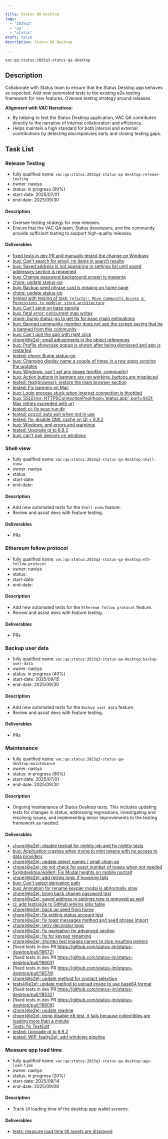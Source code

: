```yaml
---

title: Status QA Desktop
tags:
  - "2025q3"
  - "qa"
  - "status"
draft: false
description: Status QA Desktop

---
```


`vac:qa:status:2025q3-status-qa-desktop`

## Description
Collaborate with Status team to ensure that the Status Desktop app behaves as expected.
Add new automated tests to the existing e2e testing framework for new features.
Oversee testing strategy around releases.


**Alignment with VAC Narratives:**
* By helping to test the Status Desktop application, 
  VAC QA contributes directly to the narrative of internal collaboration and efficiency..
* Helps maintain a high standard for both internal and external contributions 
  by detecting discrepancies early and closing testing gaps.

## Task List

### Release Testing

* fully qualified name: `vac:qa:status:2025q3-status-qa-desktop:release-testing`
* owner: nastya
* status: in progress (90%)
* start-date: 2025/07/01
* end-date: 2025/09/30

#### Description
- Oversee testing strategy for new releases.
- Ensure that the VAC QA team, Status developers, and the community 
  provide sufficient testing to support high-quality releases.

#### Deliverables
- [fixed tests in dev PR and manually tested the change on Windows](https://github.com/status-im/status-desktop/pull/18290)
- [bug: Can't search for emoji, no items in search results](https://github.com/status-im/status-desktop/issues/18362)
- [bug: Saved address is not appearing in settings list until saved addresses section is reopened](https://github.com/status-im/status-desktop/issues/18364)
- [bug: Change password background screen is magenta](https://github.com/status-im/status-desktop/issues/18350)
- [chore: update status-go](https://github.com/status-im/status-desktop/pull/18373)
- [bug: Backup seed phrase card is missing on home page](https://github.com/status-im/status-desktop/issues/18374)
- [chore: update status-go](https://github.com/status-im/status-desktop/pull/18373)
- [helped with testing of task: `refactor: Move Community Access & Permissions to modular store architecture`](https://github.com/status-im/status-desktop/pull/18384)
- [bug: Can't send on base sepolia](https://github.com/status-im/status-desktop/issues/18395)
- [bug: fatal error: concurrent map writes](https://github.com/status-im/status-desktop/issues/18396)
- [chore: bump status-go to get fix for base chain estimations](https://github.com/status-im/status-desktop/pull/18411)
- [bug: Banned community member does not see the screen saying that he is banned from this community](https://github.com/status-im/status-desktop/issues/18412)
- [bug: Can't quit the app with right click](https://github.com/status-im/status-desktop/issues/18458)
- [chore(@e2e): small adjustments in the object references](https://github.com/status-im/status-desktop/pull/18308/commits/ae0e04fb8830d024c438fa462e654a851f926159)
- [bug: Profile showcase popup is shown after being dismissed and app is restarted](https://github.com/status-im/status-desktop/issues/18471)
- [tested: chore: Bump status-go](https://github.com/status-im/status-desktop/pull/18495)
- [bug: Changing display name a couple of times in a row stops syncing the updates](https://github.com/status-im/status-desktop/issues/18503)
- [bug: Windows: can't set any image (profile, community) ](https://github.com/status-im/status-desktop/issues/18524)
- [bug: Action buttons in banners are not working, buttons are misplaced](https://github.com/status-im/status-desktop/issues/18555)
- [tested: feat(browser): restore the main browser section](https://github.com/status-im/status-desktop/pull/18539)
- [tested: Fix banners on Mac](https://github.com/status-im/status-desktop/pull/18558)
- [bug: Login process stuck when internet connection is throttled](https://github.com/status-im/status-desktop/issues/18569)
- [bug: SSLError: HTTPSConnectionPool(host='status.app', port=443): Max retries exceeded with url](https://github.com/status-im/status-desktop/issues/18601)
- [tested: ci: fix pcsc run dir](https://github.com/status-im/status-desktop/pull/18754)
- [tested: pcscd: auto exit when not in use](https://github.com/status-im/status-desktop/pull/18767)
- [tested: fix: disable QML cache on Qt < 6.9.2](https://github.com/status-im/status-desktop/pull/18775)
- [bug: Windows: qml errors and warnings](https://github.com/status-im/status-desktop/issues/18808)
- [tested: Upgrade qt to 6.9.2](https://github.com/status-im/status-desktop/pull/18814)
- [bug: can't pair devices on windows](https://github.com/status-im/status-desktop/issues/18846)

### Shell view

* fully qualified name: `vac:qa:status:2025q3-status-qa-desktop:shell-view`
* owner: nastya
* status: 
* start-date: 
* end-date: 

#### Description
- Add new automated tests for the `Shell view` feature.
- Review and assist devs with feature testing.  

#### Deliverables
- PRs


### Ethereum follow protocol

* fully qualified name: `vac:qa:status:2025q3-status-qa-desktop:eth-follow-protocol`
* owner: nastya
* status: 
* start-date: 
* end-date: 

#### Description
- Add new automated tests for the `Ethereum follow protocol` feature.
- Review and assist devs with feature testing.  

#### Deliverables
- PRs


### Backup user data

* fully qualified name: `vac:qa:status:2025q3-status-qa-desktop:backup-user-data`
* owner: nastya
* status: in progress (40%)
* start-date: 2025/09/15
* end-date: 2025/09/30

#### Description
- Add new automated tests for the `Backup user data` feature.
- Review and assist devs with feature testing.  

#### Deliverables
- PRs


### Maintenance

* fully qualified name: `vac:qa:status:2025q3-status-qa-desktop:maintenance`
* owner: nastya
* status: in progress (90%)
* start-date: 2025/07/01
* end-date: 2025/09/30

#### Description
- Ongoing maintenance of Status Desktop tests. This includes updating tests for changes in status,
  addressing regressions, investigating and resolving issues,
  and implementing minor improvements to the testing framework as needed.

#### Deliverables
- [chore(@e2e): disable testrail for nightly job and fix nightly tests](https://github.com/status-im/status-desktop/pull/18289)
- [bug: Application crashes when trying to mint tokens with no access to data providers](https://github.com/status-im/status-desktop/issues/18291)
- [chore(@e2e): update object names / small clean up ](https://github.com/status-im/status-desktop/pull/18328)
- [chore(@e2e): do not check for exact number of toasts when not needed](https://github.com/status-im/status-desktop/pull/18317)
- [fix(@desktop/wallet): Fix Modal heights on mobile portrait](https://github.com/status-im/status-desktop/pull/18259)
- [chore(@e2e): add retries logic if hovering fails](https://github.com/status-im/status-desktop/pull/18342)
- [bug: Can't select derivation path ](https://github.com/status-im/status-desktop/issues/18315)
- [bug: Animation for rename keypair modal is abnormally slow](https://github.com/status-im/status-desktop/issues/18316)
- [chore(@e2e): bring back change password test](https://github.com/status-im/status-desktop/pull/18351)
- [chore(@e2e): saved address in settings now is removed as well](https://github.com/status-im/status-desktop/pull/18368)
- [ci: add tests/e2e to GitHub jenkins jobs table](https://github.com/status-im/status-desktop/pull/18380)
- [chore(@e2e): back up seed from home](https://github.com/status-im/status-desktop/pull/18390)
- [chore(@e2e): fix editing status account test](https://github.com/status-im/status-desktop/pull/18398)
- [chore(@e2e): fix toast messages method and seed phrase import](https://github.com/status-im/status-desktop/pull/18407)
- [chore(@e2e): retry decorator logic ](https://github.com/status-im/status-desktop/pull/18414)
- [chore(@e2e): fix navigation for advanced section](https://github.com/status-im/status-desktop/pull/18427)
- [chore(@e2e): fix for keypair renaming](https://github.com/status-im/status-desktop/pull/18445)
- [chore(@e2e): shorten test images names to stop insulting jenkins](https://github.com/status-im/status-desktop/pull/18470)
- [fixed tests in dev PR https://github.com/status-im/status-desktop/pull/18672]
- [fixed tests in dev PR https://github.com/status-im/status-desktop/pull/18603]
- [fixed tests in dev PR https://github.com/status-im/status-desktop/pull/18574]
- [chore(@e2e): update method for contact selection](https://github.com/status-im/status-desktop/pull/18735)
- [tests(@e2e): update method to upload image to use base64 format](https://github.com/status-im/status-desktop/pull/18726)
- [fixed tests in dev PR https://github.com/status-im/status-desktop/pull/18532]
- [fixed tests in dev PR https://github.com/status-im/status-desktop/pull/18608]
- [chore(@e2e): update readme](https://github.com/status-im/status-desktop/pull/18787)
- [chore(@e2e): temp disable nft test, it fails because collectibles are loading more than a minute](https://github.com/status-im/status-desktop/pull/18783)
- [Tests: fix TextEdit](https://github.com/status-im/status-desktop/pull/18807)
- [tested: Upgrade qt to 6.9.2](https://github.com/status-im/status-desktop/pull/18814)
- [tested: WIP: feat(e2e): add windows pipeline](https://github.com/status-im/status-desktop/pull/18724)

### Measure app load time

* fully qualified name: `vac:qa:status:2025q3-status-qa-desktop:app-load-time`
* owner: nastya
* status: in progress (20%)
* start-date: 2025/08/14
* end-date: 2025/09/08

#### Description
- Track UI loading time of the desktop app wallet screens.

#### Deliverables
- [tests: measure load time till assets are displayed](https://github.com/status-im/status-desktop/pull/18592)
